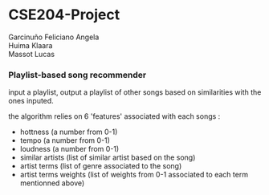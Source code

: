 # CSE204-Project

Garcinuño Feliciano Angela <br>
Huima Klaara <br>
Massot Lucas 

### Playlist-based song recommender ###

input a playlist, output a playlist of other songs based on similarities with the ones inputed.

the algorithm relies on 6 'features' associated with each songs :
- hottness (a number from 0-1)
- tempo (a number from 0-1)
- loudness (a number from 0-1)
- similar artists (list of similar artist based on the song)
- artist terms (list of genre associated to the song)
- artist terms weights (list of weights from 0-1 associated to each term mentionned above)


